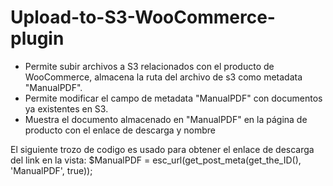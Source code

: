 ﻿# Upload-to-S3-WooCommerce-plugin
* Permite subir archivos a S3 relacionados con el producto de WooCommerce, almacena la ruta del archivo de s3 como metadata "ManualPDF".
* Permite modificar el campo de metadata "ManualPDF" con documentos ya existentes en S3.
* Muestra el documento almacenado en "ManualPDF" en la página de producto con el enlace de descarga y nombre

El siguiente trozo de codigo es usado para obtener el enlace de descarga del link en la vista:
$ManualPDF = esc_url(get_post_meta(get_the_ID(), 'ManualPDF', true)); 

